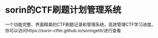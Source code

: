 # sorin的CTF刷题计划管理系统


一个功能完整、界面精美的CTF刷题记录和管理系统，高效管理CTF学习进度。
你可以访问https://sorin-ctfer.github.io/soringetit/进行查看
